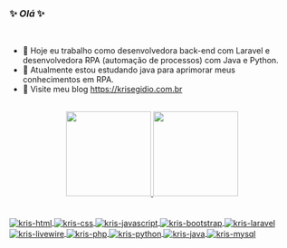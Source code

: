 ### ✨ _Olá_ ✨ 

<br>

- 🔭 Hoje eu trabalho como desenvolvedora back-end com Laravel e desenvolvedora RPA (automação de processos) com Java e Python.
- 🌱 Atualmente estou estudando java para aprimorar meus conhecimentos em RPA.
- 💬 Visite meu blog https://krisegidio.com.br

<br>

<div align="center">
  <a href="https://github.com/KrisEgidio">
  <img height="150em" src="https://github-readme-stats.vercel.app/api?username=KrisEgidio&show_icons=true&theme=dracula&include_all_commits=true&count_private=true"/>
  <img height="150em" src="https://github-readme-stats.vercel.app/api/top-langs/?username=KrisEgidio&layout=compact&langs_count=7&theme=dracula"/>
</div>

 <br>
  
 <div style="display: inline_block"><br>
  <img align="center" alt="kris-html" src="https://img.shields.io/badge/HTML5-E34F26?style=for-the-badge&logo=html5&logoColor=white">
  <img align="center" alt="kris-css" src="https://img.shields.io/badge/CSS3-1572B6?style=for-the-badge&logo=css3&logoColor=white">
  <img align="center" alt="kris-javascript" src="https://img.shields.io/badge/JavaScript-323330?style=for-the-badge&logo=javascript&logoColor=F7DF1E">
  <img align="center" alt="kris-bootstrap" src="https://img.shields.io/badge/Bootstrap-563D7C?style=for-the-badge&logo=bootstrap&logoColor=white">
  <img align="center" alt="kris-laravel" src="https://img.shields.io/badge/Laravel-FF2D20?style=for-the-badge&logo=laravel&logoColor=white">
  <img align="center" alt="kris-livewire" src="https://img.shields.io/badge/livewire-4e56a6?style=for-the-badge&logo=livewire&logoColor=white">
  <img align="center" alt="kris-php" src="https://img.shields.io/badge/PHP-777BB4?style=for-the-badge&logo=php&logoColor=white">
  <img align="center" alt="kris-python" src="https://img.shields.io/badge/Python-FFD43B?style=for-the-badge&logo=python&logoColor=blue">
  <img align="center" alt="kris-java" src="https://img.shields.io/badge/Java-ED8B00?style=for-the-badge&logo=java&logoColor=white">
  <img align="center" alt="kris-mysql" src="https://img.shields.io/badge/MySQL-005C84?style=for-the-badge&logo=mysql&logoColor=white">
</div>

